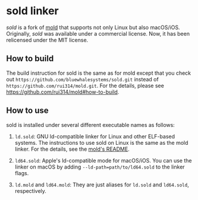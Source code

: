 # sold linker

_sold_ is a fork of [mold](https://github.com/rui314/mold) that supports
not only Linux but also macOS/iOS. Originally, _sold_ was available under
a commercial license. Now, it has been relicensed under the MIT license.

## How to build

The build instruction for sold is the same as for mold except that you check
out `https://github.com/bluewhalesystems/sold.git` instead of
`https://github.com/rui314/mold.git`. For the details, please see
https://github.com/rui314/mold#how-to-build.

## How to use

sold is installed under several different executable names as follows:

1. `ld.sold`: GNU ld-compatible linker for Linux and other ELF-based systems.
   The instructions to use sold on Linux is the same as the mold linker.
   For the details, see the [mold's README](https://github.com/rui314/mold).

2. `ld64.sold`: Apple's ld-compatible mode for macOS/iOS. You can use the
   linker on macOS by adding `--ld-path=path/to/ld64.sold` to the linker flags.

3. `ld.mold` and `ld64.mold`: They are just aliases for `ld.sold` and
   `ld64.sold`, respectively.

